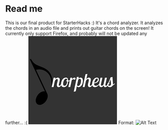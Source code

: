# Read me
This is our final product for StarterHacks :)
It's a chord analyzer. It analyzes the chords in an audio file and prints out guitar chords on the screen!
It currently only support Firefox, and probably will not be updated any further... :(
![Logo](49898514_1202207766603162_2228385301254897664_n-2.png)
Format: ![Alt Text](url)
